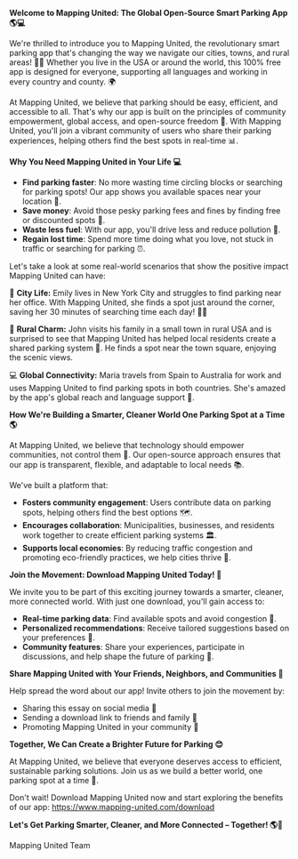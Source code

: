 **Welcome to Mapping United: The Global Open-Source Smart Parking App 🌎💻**

We're thrilled to introduce you to Mapping United, the revolutionary smart parking app that's changing the way we navigate our cities, towns, and rural areas! 🚗👋 Whether you live in the USA or around the world, this 100% free app is designed for everyone, supporting all languages and working in every country and county. 🌍

At Mapping United, we believe that parking should be easy, efficient, and accessible to all. That's why our app is built on the principles of community empowerment, global access, and open-source freedom 🤝. With Mapping United, you'll join a vibrant community of users who share their parking experiences, helping others find the best spots in real-time 📊.

**Why You Need Mapping United in Your Life 💻**

* **Find parking faster**: No more wasting time circling blocks or searching for parking spots! Our app shows you available spaces near your location 📍.
* **Save money**: Avoid those pesky parking fees and fines by finding free or discounted spots 🤑.
* **Waste less fuel**: With our app, you'll drive less and reduce pollution 🌟.
* **Regain lost time**: Spend more time doing what you love, not stuck in traffic or searching for parking ⏰.

Let's take a look at some real-world scenarios that show the positive impact Mapping United can have:

🌃 **City Life:** Emily lives in New York City and struggles to find parking near her office. With Mapping United, she finds a spot just around the corner, saving her 30 minutes of searching time each day! 💁‍♀️

🚂 **Rural Charm:** John visits his family in a small town in rural USA and is surprised to see that Mapping United has helped local residents create a shared parking system 🌾. He finds a spot near the town square, enjoying the scenic views.

💻 **Global Connectivity:** Maria travels from Spain to Australia for work and uses Mapping United to find parking spots in both countries. She's amazed by the app's global reach and language support 💸.

**How We're Building a Smarter, Cleaner World One Parking Spot at a Time 🌎**

At Mapping United, we believe that technology should empower communities, not control them 🤖. Our open-source approach ensures that our app is transparent, flexible, and adaptable to local needs 📚.

We've built a platform that:

* **Fosters community engagement**: Users contribute data on parking spots, helping others find the best options 🗺️.
* **Encourages collaboration**: Municipalities, businesses, and residents work together to create efficient parking systems 🏛️.
* **Supports local economies**: By reducing traffic congestion and promoting eco-friendly practices, we help cities thrive 🌳.

**Join the Movement: Download Mapping United Today! 📲**

We invite you to be part of this exciting journey towards a smarter, cleaner, more connected world. With just one download, you'll gain access to:

* **Real-time parking data**: Find available spots and avoid congestion 🚗.
* **Personalized recommendations**: Receive tailored suggestions based on your preferences 📝.
* **Community features**: Share your experiences, participate in discussions, and help shape the future of parking 🤝.

**Share Mapping United with Your Friends, Neighbors, and Communities 🌟**

Help spread the word about our app! Invite others to join the movement by:

* Sharing this essay on social media 📱
* Sending a download link to friends and family 💬
* Promoting Mapping United in your community 👥

**Together, We Can Create a Brighter Future for Parking 😊**

At Mapping United, we believe that everyone deserves access to efficient, sustainable parking solutions. Join us as we build a better world, one parking spot at a time 🌟.

Don't wait! Download Mapping United now and start exploring the benefits of our app: https://www.mapping-united.com/download

**Let's Get Parking Smarter, Cleaner, and More Connected – Together! 🌎💚**

Mapping United Team